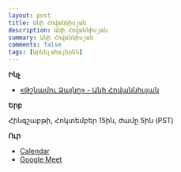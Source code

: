 ```yaml
---
layout: post
title: Անի Հովաննիսյան
description: Անի Հովաննիսյան
summary: Անի Հովաննիսյան
comments: false
tags: [Արևելահայերեն]
---
```


**Ինչ**

- [«Թշնամու Ձայնը» - Անի Հովաննիսյան](/assets/files/Անի%20Հովաննիսյան/Թշնամու%20Ձայնը.pdf)

**Երբ**

Հինգշաբթի, Հոկտեմբեր 15ին, ժամը 5ին (PST)

**Ուր**

- [Calendar](https://calendar.google.com/calendar/u/0?cid=Y19qcGh2dWJmOTVzbzdxOG00M2lmY2gyczFsa0Bncm91cC5jYWxlbmRhci5nb29nbGUuY29t)
- [Google Meet](https://meet.google.com/aom-tvru-fqg)
